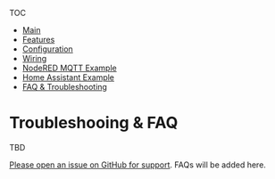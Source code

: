 TOC
* [Main](index.md)
* [Features](01_features.md)
* [Configuration](02_configuration.md)
* [Wiring](03_wiring.md)
* [NodeRED MQTT Example](04_nodered_example.md)
* [Home Assistant Example](05_homeassistant_example.md)
* [FAQ & Troubleshooting](09_faq.md)


# Troubleshooing & FAQ

TBD

[Please open an issue on GitHub for support](https://github.com/PaulWieland/ratgdo/issues). FAQs will be added here.